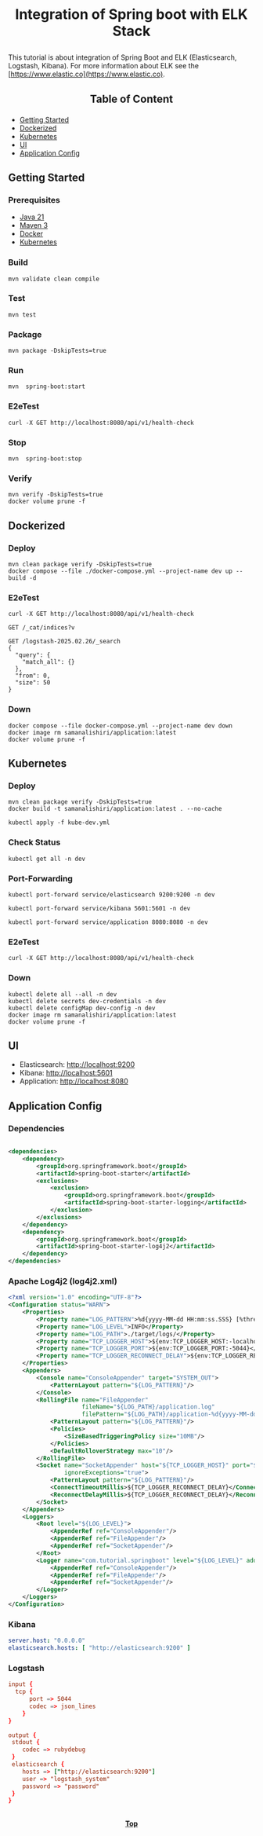 # <p align="center">Integration of Spring boot with ELK Stack</p>

<p align="justify">

This tutorial is about integration of Spring Boot and ELK (Elasticsearch, Logstash, Kibana). For more information about
ELK see the [https://www.elastic.co](https://www.elastic.co).

</p>

## <p align="center"> Table of Content </p>

* [Getting Started](#getting-started)
* [Dockerized](#dockerized)
* [Kubernetes](#kubernetes)
* [UI](#ui )
* [Application Config](#application-config)

## Getting Started

### Prerequisites

* [Java 21](https://www.oracle.com/java/technologies/downloads)
* [Maven 3](https://maven.apache.org/index.html)
* [Docker](https://www.docker.com)
* [Kubernetes](https://kubernetes.io)

### Build

```shell
mvn validate clean compile 
```

### Test

```shell
mvn test
```

### Package

```shell
mvn package -DskipTests=true
```

### Run

```shell
mvn  spring-boot:start
```

### E2eTest

```shell
curl -X GET http://localhost:8080/api/v1/health-check
```

### Stop

```shell
mvn  spring-boot:stop
```

### Verify

```shell
mvn verify -DskipTests=true
docker volume prune -f
```

## Dockerized

### Deploy

```shell
mvn clean package verify -DskipTests=true
docker compose --file ./docker-compose.yml --project-name dev up --build -d
```

### E2eTest

```shell
curl -X GET http://localhost:8080/api/v1/health-check
```

```kql
GET /_cat/indices?v

GET /logstash-2025.02.26/_search
{
  "query": {
    "match_all": {}
  },
  "from": 0, 
  "size": 50
}
```

### Down

```shell
docker compose --file docker-compose.yml --project-name dev down
docker image rm samanalishiri/application:latest
docker volume prune -f
```

## Kubernetes

### Deploy

```shell
mvn clean package verify -DskipTests=true
docker build -t samanalishiri/application:latest . --no-cache
```

```shell
kubectl apply -f kube-dev.yml
```

### Check Status

```shell
kubectl get all -n dev
```

### Port-Forwarding

```shell
kubectl port-forward service/elasticsearch 9200:9200 -n dev
```

```shell
kubectl port-forward service/kibana 5601:5601 -n dev
```

```shell
kubectl port-forward service/application 8080:8080 -n dev
```

### E2eTest

```shell
curl -X GET http://localhost:8080/api/v1/health-check
```

### Down

```shell
kubectl delete all --all -n dev
kubectl delete secrets dev-credentials -n dev
kubectl delete configMap dev-config -n dev
docker image rm samanalishiri/application:latest
docker volume prune -f
```

## UI

* Elasticsearch: [http://localhost:9200](http://localhost:9200)
* Kibana: [http://localhost:5601](http://localhost:5601)
* Application: [http://localhost:8080](http://localhost:8080)

## Application Config

### Dependencies

```xml

<dependencies>
    <dependency>
        <groupId>org.springframework.boot</groupId>
        <artifactId>spring-boot-starter</artifactId>
        <exclusions>
            <exclusion>
                <groupId>org.springframework.boot</groupId>
                <artifactId>spring-boot-starter-logging</artifactId>
            </exclusion>
        </exclusions>
    </dependency>
    <dependency>
        <groupId>org.springframework.boot</groupId>
        <artifactId>spring-boot-starter-log4j2</artifactId>
    </dependency>
</dependencies>
```

### Apache Log4j2 (log4j2.xml)

```xml
<?xml version="1.0" encoding="UTF-8"?>
<Configuration status="WARN">
    <Properties>
        <Property name="LOG_PATTERN">%d{yyyy-MM-dd HH:mm:ss.SSS} [%thread] %-5level %logger{36} - %msg%n</Property>
        <Property name="LOG_LEVEL">INFO</Property>
        <Property name="LOG_PATH">./target/logs/</Property>
        <Property name="TCP_LOGGER_HOST">${env:TCP_LOGGER_HOST:-localhost}</Property>
        <Property name="TCP_LOGGER_PORT">${env:TCP_LOGGER_PORT:-5044}</Property>
        <Property name="TCP_LOGGER_RECONNECT_DELAY">${env:TCP_LOGGER_RECONNECT_DELAY:-5000}</Property>
    </Properties>
    <Appenders>
        <Console name="ConsoleAppender" target="SYSTEM_OUT">
            <PatternLayout pattern="${LOG_PATTERN}"/>
        </Console>
        <RollingFile name="FileAppender"
                     fileName="${LOG_PATH}/application.log"
                     filePattern="${LOG_PATH}/application-%d{yyyy-MM-dd}.log.gz">
            <PatternLayout pattern="${LOG_PATTERN}"/>
            <Policies>
                <SizeBasedTriggeringPolicy size="10MB"/>
            </Policies>
            <DefaultRolloverStrategy max="10"/>
        </RollingFile>
        <Socket name="SocketAppender" host="${TCP_LOGGER_HOST}" port="${TCP_LOGGER_PORT}" bufferSize="1"
                ignoreExceptions="true">
            <PatternLayout pattern="${LOG_PATTERN}"/>
            <ConnectTimeoutMillis>${TCP_LOGGER_RECONNECT_DELAY}</ConnectTimeoutMillis>
            <ReconnectDelayMillis>${TCP_LOGGER_RECONNECT_DELAY}</ReconnectDelayMillis>
        </Socket>
    </Appenders>
    <Loggers>
        <Root level="${LOG_LEVEL}">
            <AppenderRef ref="ConsoleAppender"/>
            <AppenderRef ref="FileAppender"/>
            <AppenderRef ref="SocketAppender"/>
        </Root>
        <Logger name="com.tutorial.springboot" level="${LOG_LEVEL}" additivity="false">
            <AppenderRef ref="ConsoleAppender"/>
            <AppenderRef ref="FileAppender"/>
            <AppenderRef ref="SocketAppender"/>
        </Logger>
    </Loggers>
</Configuration>
```

### Kibana

```yaml
server.host: "0.0.0.0"
elasticsearch.hosts: [ "http://elasticsearch:9200" ]
```

### Logstash

```conf
input {
  tcp {
      port => 5044
      codec => json_lines
    }
}

output {
 stdout {
    codec => rubydebug
 }
 elasticsearch {
    hosts => ["http://elasticsearch:9200"]
    user => "logstash_system"
    password => "password"
 }
}

```

##

**<p align="center"> [Top](#integration-of-spring-boot-with-elk-stack) </p>**